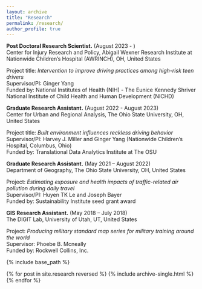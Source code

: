 ```yaml
---
layout: archive
title: "Research"
permalink: /research/
author_profile: true
---
```

<b>Post Doctoral Research Scientist.</b> (August 2023 - )
<br>Center for Injury Research and Policy, Abigail Wexner Research Institute at Nationwide Children’s Hospital (AWRINCH), OH, United States

Project title: <i>Intervention to improve driving practices among high-risk teen drivers</i>
<br>Supervisor/PI: Ginger Yang
<br>Funded by: National Institutes of Health (NIH) - The Eunice Kennedy Shriver National Institute of Child Health and Human Development (NICHD)

<b>Graduate Research Assistant.</b> (August 2022 - August 2023)
<br>Center for Urban and Regional Analysis, The Ohio State University, OH, United States

Project title: <i>Built environment influences reckless driving behavior</i>
<br>Supervisor/PI: Harvey J. Miller and Ginger Yang (Nationwide Children’s Hospital, Columbus, Ohio)
<br>Funded by: Translational Data Analytics Institute at The OSU

<b>Graduate Research Assistant.</b>	(May 2021 – August 2022)
<br>Department of Geography, The Ohio State University, OH, United States

Project: <i>Estimating exposure and health impacts of traffic-related air pollution during daily travel</i>
<br>Supervisor/PI: Huyen TK Le and Joseph Bayer
<br>Funded by: Sustainability Institute seed grant award

<b>GIS Research Assistant.</b>	(May 2018 – July 2018)
<br>The DIGIT Lab, University of Utah, UT, United States

Project: <i>Producing military standard map series for military training around the world</i>
<br>Supervisor: Phoebe B. Mcneally
<br>Funded by: Rockwell Collins, Inc.


{% include base_path %}

{% for post in site.research reversed %}
  {% include archive-single.html %}
{% endfor %}
